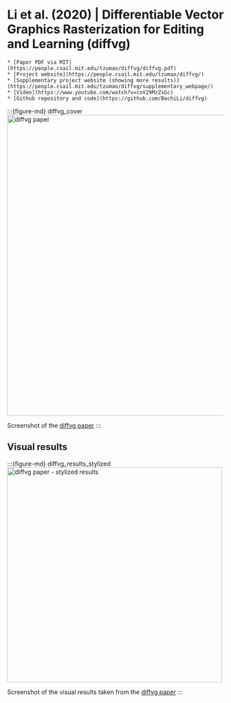 # Li et al. (2020) | Differentiable Vector Graphics Rasterization for Editing and Learning (diffvg)


```{admonition} Available resources at a glance
* [Paper PDF via MIT](https://people.csail.mit.edu/tzumao/diffvg/diffvg.pdf)
* [Project website](https://people.csail.mit.edu/tzumao/diffvg/)
* [Supplementary project website (showing more results)](https://people.csail.mit.edu/tzumao/diffvg/supplementary_webpage/)
* [Video](https://www.youtube.com/watch?v=coV29MzZsGc)
* [Github repository and code](https://github.com/BachiLi/diffvg)
```


:::{figure-md} diffvg_cover
<img src="diffvg_cover.png" alt="diffvg paper" width="700px">

Screenshot of the [diffvg paper](https://people.csail.mit.edu/tzumao/diffvg/diffvg.pdf)
:::


## Visual results


:::{figure-md} diffvg_results_stylized
<img src="diffvg_stylized_results.png" alt="diffvg paper - stylized results" width="500px">

Screenshot of the visual results taken from the [diffvg paper](https://people.csail.mit.edu/tzumao/diffvg/diffvg.pdf)
:::

